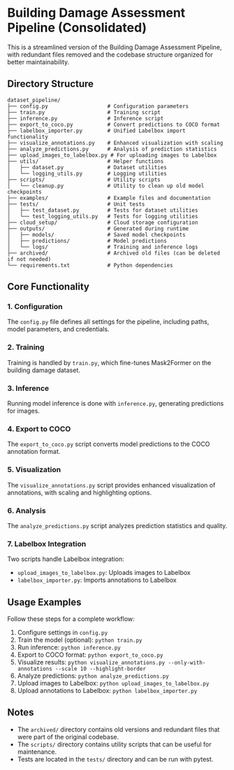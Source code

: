 # Building Damage Assessment Pipeline (Consolidated)

This is a streamlined version of the Building Damage Assessment Pipeline, with redundant files removed and the codebase structure organized for better maintainability.

## Directory Structure

```
dataset_pipeline/
├── config.py                   # Configuration parameters
├── train.py                    # Training script
├── inference.py                # Inference script
├── export_to_coco.py           # Convert predictions to COCO format
├── labelbox_importer.py        # Unified Labelbox import functionality
├── visualize_annotations.py    # Enhanced visualization with scaling
├── analyze_predictions.py      # Analysis of prediction statistics
├── upload_images_to_labelbox.py # For uploading images to Labelbox
├── utils/                      # Helper functions
│   ├── dataset.py              # Dataset utilities
│   └── logging_utils.py        # Logging utilities
├── scripts/                    # Utility scripts
│   └── cleanup.py              # Utility to clean up old model checkpoints
├── examples/                   # Example files and documentation
├── tests/                      # Unit tests
│   ├── test_dataset.py         # Tests for dataset utilities
│   └── test_logging_utils.py   # Tests for logging utilities
├── cloud_setup/                # Cloud storage configuration
├── outputs/                    # Generated during runtime
│   ├── models/                 # Saved model checkpoints
│   ├── predictions/            # Model predictions
│   └── logs/                   # Training and inference logs
├── archived/                   # Archived old files (can be deleted if not needed)
└── requirements.txt            # Python dependencies
```

## Core Functionality

### 1. Configuration
The `config.py` file defines all settings for the pipeline, including paths, model parameters, and credentials.

### 2. Training
Training is handled by `train.py`, which fine-tunes Mask2Former on the building damage dataset.

### 3. Inference
Running model inference is done with `inference.py`, generating predictions for images.

### 4. Export to COCO
The `export_to_coco.py` script converts model predictions to the COCO annotation format.

### 5. Visualization
The `visualize_annotations.py` script provides enhanced visualization of annotations, with scaling and highlighting options.

### 6. Analysis
The `analyze_predictions.py` script analyzes prediction statistics and quality.

### 7. Labelbox Integration
Two scripts handle Labelbox integration:
- `upload_images_to_labelbox.py`: Uploads images to Labelbox
- `labelbox_importer.py`: Imports annotations to Labelbox

## Usage Examples

Follow these steps for a complete workflow:

1. Configure settings in `config.py`
2. Train the model (optional): `python train.py`
3. Run inference: `python inference.py`
4. Export to COCO format: `python export_to_coco.py`
5. Visualize results: `python visualize_annotations.py --only-with-annotations --scale 10 --highlight-border`
6. Analyze predictions: `python analyze_predictions.py`
7. Upload images to Labelbox: `python upload_images_to_labelbox.py`
8. Upload annotations to Labelbox: `python labelbox_importer.py`

## Notes

- The `archived/` directory contains old versions and redundant files that were part of the original codebase.
- The `scripts/` directory contains utility scripts that can be useful for maintenance.
- Tests are located in the `tests/` directory and can be run with pytest.
